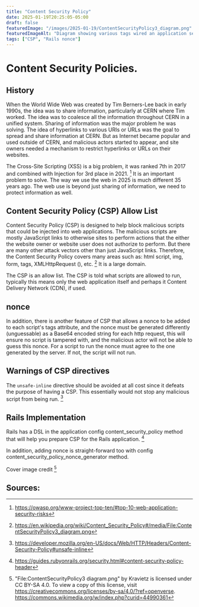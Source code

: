 ```yaml
---
title: "Content Security Policy"
date: 2025-01-19T20:25:05-05:00
draft: false
featuredImage: "/images/2025-01-19/ContentSecurityPolicy3_diagram.png"
featuredImageAlt: "Diagram showing various tags wired an application server"
tags: ["CSP", "Rails nonce"]
---
```


# Content Security Policies.

## History

When the World Wide Web was created by Tim Berners-Lee back in early 1990s, the idea was to share information, particularly at CERN where Tim worked. The idea was to coalesce all the information throughout CERN in a unified system. Sharing of information was the major problem he was solving. The idea of hyperlinks to various URIs or URLs was the goal to spread and share information at CERN. But as Internet became popular and used outside of CERN, and malicious actors started to appear, and site owners needed a mechanism to restrict hyperlinks or URLs on their websites. 

The Cross-Site Scripting (XSS) is a big problem, it was ranked 7th in 2017 and combined with Injection for 3rd place in 2021. [^1] It is an important problem to solve. The way we use the web in 2025 is much different 35 years ago. The web use is beyond just sharing of information, we need to protect information as well.

## Content Security Policy (CSP) Allow List

Content Security Policy (CSP) is designed to help block malicious scripts that could be injected into web applications. The malicious scripts are mostly JavaScript links to otherwise sites to perform actions that the either the website owner or website user does not authorize to perform. But there are many other attack vectors other than just JavaScript links. Therefore, the Content Security Policy covers many areas such as: html script, img, form, tags, XMLHttpRequest (), etc. [^2] It is a large domain.

The CSP is an allow list. The CSP is told what scripts are allowed to run, typically this means only the web application itself and perhaps it Content Delivery Network (CDN), if used. 

## nonce

In addition, there is another feature of CSP that allows a nonce to be added to each script's tags attribute, and the nonce must be generated differently (unguessable) as a Base64 encoded string for each http request, this will ensure no script is tampered with, and the malicious actor will not be able to guess this nonce. For a script to run the nonce must agree to the one generated by the server. If not, the script will not run.

## Warnings of CSP directives
The ```unsafe-inline``` directive should be avoided at all cost since it defeats the purpose of having a CSP. This essentially would not stop any malicious script from being run. [^3]


## Rails Implementation

Rails has a DSL in the application config content_security_policy method that will help you prepare CSP for the Rails application. [^4]

In addition, adding nonce is straight-forward too with config content_security_policy_nonce_generator method. 


Cover image credit [^5]


## Sources:

[^1]: https://owasp.org/www-project-top-ten/#top-10-web-application-security-risks
[^2]: https://en.wikipedia.org/wiki/Content_Security_Policy#/media/File:ContentSecurityPolicy3_diagram.png
[^3]: https://developer.mozilla.org/en-US/docs/Web/HTTP/Headers/Content-Security-Policy#unsafe-inline
[^4]: https://guides.rubyonrails.org/security.html#content-security-policy-header
[^5]: "File:ContentSecurityPolicy3 diagram.png" by Kravietz is licensed under CC BY-SA 4.0. To view a copy of this license, visit https://creativecommons.org/licenses/by-sa/4.0/?ref=openverse. https://commons.wikimedia.org/w/index.php?curid=44990361

